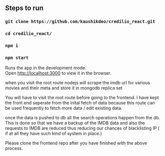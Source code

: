 ## Steps to run

### `git clone https://github.com/kaushikdeo/credilio_react.git`
### `cd credilio_react/`
### `npm i`
### `npm start`

Runs the app in the development mode.<br />
Open [http://localhost:3000](http://localhost:3000) to view it in the browser.

when you visit the root route nodejs will scrape the imdb url for various movies and their meta
and store it in mongodb replica set

You will have to visit the root route before going to the frontend.
I have kept the front end seperate from the inital fetch of data because this route can be used frequently to fetch more data / edit existing data.

once the data is pushed to db all the search operations happen from the db.
This is done so that we have a backup of the IMDB data and also the requests to IMDB are reduced thus reducing our chances of blacklisting IP ( if at all they have such kind of system in place.)

Please clone the frontend repo after you have finished with the above process.
